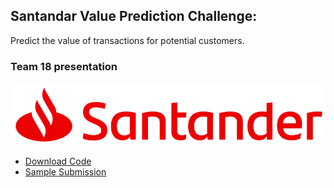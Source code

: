 ## Santandar Value Prediction Challenge:  
Predict the value of transactions for potential customers.
### Team 18 presentation
[![OurVideo](santander_logo.png)](https://www.youtube.com/watch?v=GZB_d4IttSs&t=12s)
- [Download Code](Santander.R)
- [Sample Submission](sample_submission.csv)

